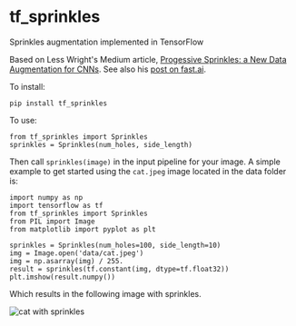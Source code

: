 # tf_sprinkles
Sprinkles augmentation implemented in TensorFlow

Based on Less Wright's Medium article, [Progessive Sprinkles: a New Data Augmentation for CNNs][0]. See also his [post on fast.ai][1].

To install:

    pip install tf_sprinkles

To use:

    from tf_sprinkles import Sprinkles
    sprinkles = Sprinkles(num_holes, side_length)
  
Then call `sprinkles(image)` in the input pipeline for your image. A simple
example to get started using the `cat.jpeg` image located in the data folder
is:

    import numpy as np
    import tensorflow as tf
    from tf_sprinkles import Sprinkles
    from PIL import Image
    from matplotlib import pyplot as plt

    sprinkles = Sprinkles(num_holes=100, side_length=10)
    img = Image.open('data/cat.jpeg')
    img = np.asarray(img) / 255.
    result = sprinkles(tf.constant(img, dtype=tf.float32))
    plt.imshow(result.numpy())

Which results in the following image with sprinkles.

![cat with sprinkles][2]

[0]: https://medium.com/@lessw/progressive-sprinkles-a-new-data-augmentation-for-cnns-and-helps-achieve-new-98-nih-malaria-6056965f671a
[1]: https://forums.fast.ai/t/progressive-sprinkles-cutout-variation-my-new-data-augmentation-98-on-nih-malaria-dataset/50454
[2]: https://github.com/Engineero/tf_sprinkles/blob/develop/data/cat_sprinkled.png

